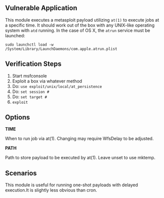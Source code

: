 ## Vulnerable Application

This module executes a metasploit payload utilizing `at(1)` to execute jobs at a specific time.  It should work out of the box
with any UNIX-like operating system with `atd` running.  In the case of OS X, the `atrun` service must be launched:

```
sudo launchctl load -w /System/Library/LaunchDaemons/com.apple.atrun.plist
```

## Verification Steps

  1. Start msfconsole
  2. Exploit a box via whatever method
  3. Do: `use exploit/unix/local/at_persistence`
  4. Do: `set session #`
  5. Do: `set target #`
  6. `exploit`


## Options

  **TIME**

  When to run job via at(1).  Changing may require WfsDelay to be adjusted.

  **PATH**

  Path to store payload to be executed by at(1).  Leave unset to use mktemp.

## Scenarios

This module is useful for running one-shot payloads with delayed execution.It is slightly less obvious than cron.
